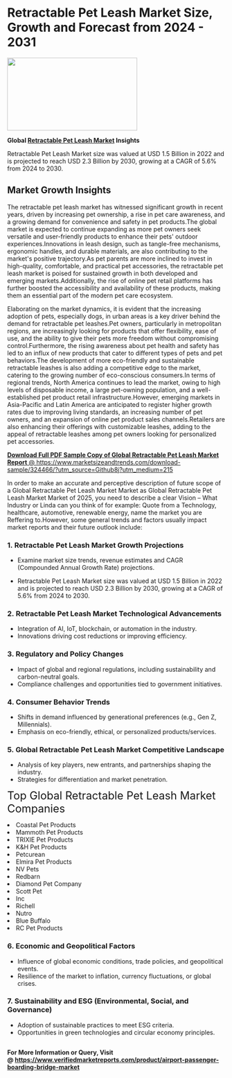 <H1>Retractable Pet Leash Market Size, Growth and Forecast from 2024 - 2031</H1><img class="aligncenter size-medium wp-image-584254" src="https://thirdeyenews.in/wp-content/uploads/2024/09/Global-Market-Research-300x168.jpeg" alt="" width="300" height="168" /><p><strong>Global&nbsp;<a href="https://www.marketsizeandtrends.com/download-sample/324466/?utm_source=Github8j?utm_medium=215">Retractable Pet Leash Market</a> Insights</strong></p><p>Retractable Pet Leash Market size was valued at USD 1.5 Billion in 2022 and is projected to reach USD 2.3 Billion by 2030, growing at a CAGR of 5.6% from 2024 to 2030.</p><p><h2>Market Growth Insights</h2> <p>The retractable pet leash market has witnessed significant growth in recent years, driven by increasing pet ownership, a rise in pet care awareness, and a growing demand for convenience and safety in pet products.The global market is expected to continue expanding as more pet owners seek versatile and user-friendly products to enhance their pets' outdoor experiences.Innovations in leash design, such as tangle-free mechanisms, ergonomic handles, and durable materials, are also contributing to the market's positive trajectory.As pet parents are more inclined to invest in high-quality, comfortable, and practical pet accessories, the retractable pet leash market is poised for sustained growth in both developed and emerging markets.Additionally, the rise of online pet retail platforms has further boosted the accessibility and availability of these products, making them an essential part of the modern pet care ecosystem.</p> <p><a href="#"></a></p> <p>Elaborating on the market dynamics, it is evident that the increasing adoption of pets, especially dogs, in urban areas is a key driver behind the demand for retractable pet leashes.Pet owners, particularly in metropolitan regions, are increasingly looking for products that offer flexibility, ease of use, and the ability to give their pets more freedom without compromising control.Furthermore, the rising awareness about pet health and safety has led to an influx of new products that cater to different types of pets and pet behaviors.The development of more eco-friendly and sustainable retractable leashes is also adding a competitive edge to the market, catering to the growing number of eco-conscious consumers.In terms of regional trends, North America continues to lead the market, owing to high levels of disposable income, a large pet-owning population, and a well-established pet product retail infrastructure.However, emerging markets in Asia-Pacific and Latin America are anticipated to register higher growth rates due to improving living standards, an increasing number of pet owners, and an expansion of online pet product sales channels.Retailers are also enhancing their offerings with customizable leashes, adding to the appeal of retractable leashes among pet owners looking for personalized pet accessories.</p> <p><a href="#"></p><p><span class=""><strong>Download Full PDF Sample Copy of Global Retractable Pet Leash Market Report</strong> @ <a href="https://www.marketsizeandtrends.com/download-sample/324466/?utm_source=Github8j?utm_medium=215" target="_blank">https://www.marketsizeandtrends.com/download-sample/324466/?utm_source=Github8j?utm_medium=215</a></span></p><p>In order to make an accurate and perceptive description of future scope of a Global&nbsp;Retractable Pet Leash Market Market as Global&nbsp;Retractable Pet Leash Market Market of 2025, you need to describe a clear Vision &ndash; What Industry or Linda can you think of for example: Quote from a Technology, healthcare, automotive, renewable energy, name the market you are Reffering to.However, some general trends and factors usually impact market reports and their future outlook include:</p><h3>1.&nbsp;<strong>Retractable Pet Leash Market Growth Projections</strong></h3><ul><li>Examine market size trends, revenue estimates and CAGR (Compounded Annual Growth Rate) projections.</li><li><p>Retractable Pet Leash Market size was valued at USD 1.5 Billion in 2022 and is projected to reach USD 2.3 Billion by 2030, growing at a CAGR of 5.6% from 2024 to 2030.</p></li></ul><h3>2.&nbsp;<strong>Retractable Pet Leash Market Technological Advancements</strong></h3><ul><li>Integration of AI, IoT, blockchain, or automation in the industry.</li><li>Innovations driving cost reductions or improving efficiency.</li></ul><h3>3.&nbsp;<strong>Regulatory and Policy Changes</strong></h3><ul><li>Impact of global and regional regulations, including sustainability and carbon-neutral goals.</li><li>Compliance challenges and opportunities tied to government initiatives.</li></ul><h3>4.&nbsp;<strong>Consumer Behavior Trends</strong></h3><ul><li>Shifts in demand influenced by generational preferences (e.g., Gen Z, Millennials).</li><li>Emphasis on eco-friendly, ethical, or personalized products/services.</li></ul><h3>5.&nbsp;<strong>Global Retractable Pet Leash Market Competitive Landscape</strong></h3><ul><li>Analysis of key players, new entrants, and partnerships shaping the industry.</li><li>Strategies for differentiation and market penetration.</li></ul><p data-pm-slice="1 1 []"><span style="color: inherit; font-family: inherit; font-size: 25px;">Top Global Retractable Pet Leash Market Companies</span></p><div class="" data-test-id=""><p><li>Coastal Pet Products</li><li> Mammoth Pet Products</li><li> TRIXIE Pet Products</li><li> K&H Pet Products</li><li> Petcurean</li><li> Elmira Pet Products</li><li> NV Pets</li><li> Redbarn</li><li> Diamond Pet Company</li><li> Scott Pet</li><li> Inc</li><li> Richell</li><li> Nutro</li><li> Blue Buffalo</li><li> RC Pet Products</li></p></div><h3>6.&nbsp;<strong>Economic and Geopolitical Factors</strong></h3><ul><li>Influence of global economic conditions, trade policies, and geopolitical events.</li><li>Resilience of the market to inflation, currency fluctuations, or global crises.</li></ul><h3>7.&nbsp;<strong>Sustainability and ESG (Environmental, Social, and Governance)</strong></h3><ul><li>Adoption of sustainable practices to meet ESG criteria.</li><li>Opportunities in green technologies and circular economy principles.</li></ul><h2><strong style="font-size: 14px;">For More Information or Query, Visit @&nbsp;</strong><a style="background-color: #ffffff; font-size: 14px;" href="https://www.marketsizeandtrends.com/report/retractable-pet-leash-market/" target="_blank">https://www.verifiedmarketreports.com/product/airport-passenger-boarding-bridge-market</a></h2>